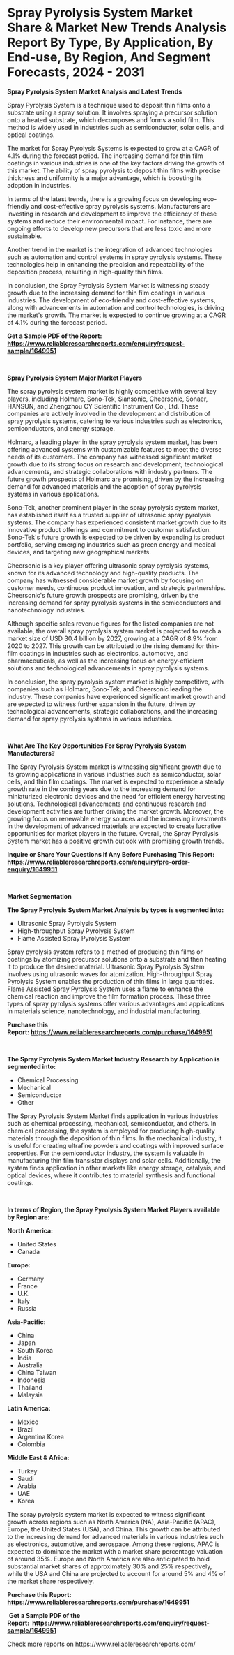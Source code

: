 <p><h1>Spray Pyrolysis System Market Share & Market New Trends Analysis Report By Type, By Application, By End-use, By Region, And Segment Forecasts, 2024 - 2031</h1></p><p><strong>Spray Pyrolysis System Market Analysis and Latest Trends</strong></p>
<p><p>Spray Pyrolysis System is a technique used to deposit thin films onto a substrate using a spray solution. It involves spraying a precursor solution onto a heated substrate, which decomposes and forms a solid film. This method is widely used in industries such as semiconductor, solar cells, and optical coatings.</p><p>The market for Spray Pyrolysis Systems is expected to grow at a CAGR of 4.1% during the forecast period. The increasing demand for thin film coatings in various industries is one of the key factors driving the growth of this market. The ability of spray pyrolysis to deposit thin films with precise thickness and uniformity is a major advantage, which is boosting its adoption in industries.</p><p>In terms of the latest trends, there is a growing focus on developing eco-friendly and cost-effective spray pyrolysis systems. Manufacturers are investing in research and development to improve the efficiency of these systems and reduce their environmental impact. For instance, there are ongoing efforts to develop new precursors that are less toxic and more sustainable.</p><p>Another trend in the market is the integration of advanced technologies such as automation and control systems in spray pyrolysis systems. These technologies help in enhancing the precision and repeatability of the deposition process, resulting in high-quality thin films.</p><p>In conclusion, the Spray Pyrolysis System Market is witnessing steady growth due to the increasing demand for thin film coatings in various industries. The development of eco-friendly and cost-effective systems, along with advancements in automation and control technologies, is driving the market's growth. The market is expected to continue growing at a CAGR of 4.1% during the forecast period.</p></p>
<p><strong>Get a Sample PDF of the Report:&nbsp; <a href="https://www.reliableresearchreports.com/enquiry/request-sample/1649951">https://www.reliableresearchreports.com/enquiry/request-sample/1649951</a></strong></p>
<p>&nbsp;</p>
<p><strong>Spray Pyrolysis System Major Market Players</strong></p>
<p><p>The spray pyrolysis system market is highly competitive with several key players, including Holmarc, Sono-Tek, Siansonic, Cheersonic, Sonaer, HANSUN, and Zhengzhou CY Scientific Instrument Co., Ltd. These companies are actively involved in the development and distribution of spray pyrolysis systems, catering to various industries such as electronics, semiconductors, and energy storage.</p><p>Holmarc, a leading player in the spray pyrolysis system market, has been offering advanced systems with customizable features to meet the diverse needs of its customers. The company has witnessed significant market growth due to its strong focus on research and development, technological advancements, and strategic collaborations with industry partners. The future growth prospects of Holmarc are promising, driven by the increasing demand for advanced materials and the adoption of spray pyrolysis systems in various applications.</p><p>Sono-Tek, another prominent player in the spray pyrolysis system market, has established itself as a trusted supplier of ultrasonic spray pyrolysis systems. The company has experienced consistent market growth due to its innovative product offerings and commitment to customer satisfaction. Sono-Tek's future growth is expected to be driven by expanding its product portfolio, serving emerging industries such as green energy and medical devices, and targeting new geographical markets.</p><p>Cheersonic is a key player offering ultrasonic spray pyrolysis systems, known for its advanced technology and high-quality products. The company has witnessed considerable market growth by focusing on customer needs, continuous product innovation, and strategic partnerships. Cheersonic's future growth prospects are promising, driven by the increasing demand for spray pyrolysis systems in the semiconductors and nanotechnology industries.</p><p>Although specific sales revenue figures for the listed companies are not available, the overall spray pyrolysis system market is projected to reach a market size of USD 30.4 billion by 2027, growing at a CAGR of 8.9% from 2020 to 2027. This growth can be attributed to the rising demand for thin-film coatings in industries such as electronics, automotive, and pharmaceuticals, as well as the increasing focus on energy-efficient solutions and technological advancements in spray pyrolysis systems.</p><p>In conclusion, the spray pyrolysis system market is highly competitive, with companies such as Holmarc, Sono-Tek, and Cheersonic leading the industry. These companies have experienced significant market growth and are expected to witness further expansion in the future, driven by technological advancements, strategic collaborations, and the increasing demand for spray pyrolysis systems in various industries.</p></p>
<p>&nbsp;</p>
<p><strong>What Are The Key Opportunities For Spray Pyrolysis System Manufacturers?</strong></p>
<p><p>The Spray Pyrolysis System market is witnessing significant growth due to its growing applications in various industries such as semiconductor, solar cells, and thin film coatings. The market is expected to experience a steady growth rate in the coming years due to the increasing demand for miniaturized electronic devices and the need for efficient energy harvesting solutions. Technological advancements and continuous research and development activities are further driving the market growth. Moreover, the growing focus on renewable energy sources and the increasing investments in the development of advanced materials are expected to create lucrative opportunities for market players in the future. Overall, the Spray Pyrolysis System market has a positive growth outlook with promising growth trends.</p></p>
<p><strong>Inquire or Share Your Questions If Any Before Purchasing This Report: <a href="https://www.reliableresearchreports.com/enquiry/pre-order-enquiry/1649951">https://www.reliableresearchreports.com/enquiry/pre-order-enquiry/1649951</a></strong></p>
<p>&nbsp;</p>
<p><strong>Market Segmentation</strong></p>
<p><strong>The Spray Pyrolysis System Market Analysis by types is segmented into:</strong></p>
<p><ul><li>Ultrasonic Spray Pyrolysis System</li><li>High-throughput Spray Pyrolysis System</li><li>Flame Assisted Spray Pyrolysis System</li></ul></p>
<p><p>Spray pyrolysis system refers to a method of producing thin films or coatings by atomizing precursor solutions onto a substrate and then heating it to produce the desired material. Ultrasonic Spray Pyrolysis System involves using ultrasonic waves for atomization. High-throughput Spray Pyrolysis System enables the production of thin films in large quantities. Flame Assisted Spray Pyrolysis System uses a flame to enhance the chemical reaction and improve the film formation process. These three types of spray pyrolysis systems offer various advantages and applications in materials science, nanotechnology, and industrial manufacturing.</p></p>
<p><strong>Purchase this Report:&nbsp;<a href="https://www.reliableresearchreports.com/purchase/1649951">https://www.reliableresearchreports.com/purchase/1649951</a></strong></p>
<p>&nbsp;</p>
<p><strong>The Spray Pyrolysis System Market Industry Research by Application is segmented into:</strong></p>
<p><ul><li>Chemical Processing</li><li>Mechanical</li><li>Semiconductor</li><li>Other</li></ul></p>
<p><p>The Spray Pyrolysis System Market finds application in various industries such as chemical processing, mechanical, semiconductor, and others. In chemical processing, the system is employed for producing high-quality materials through the deposition of thin films. In the mechanical industry, it is useful for creating ultrafine powders and coatings with improved surface properties. For the semiconductor industry, the system is valuable in manufacturing thin film transistor displays and solar cells. Additionally, the system finds application in other markets like energy storage, catalysis, and optical devices, where it contributes to material synthesis and functional coatings.</p></p>
<p>&nbsp;</p>
<p><strong>In terms of Region, the Spray Pyrolysis System Market Players available by Region are:</strong></p>
<p>
    <p> <strong> North America: </strong>
        <ul>
            <li>United States</li>
            <li>Canada</li>
        </ul>
        </p> 
    <p> <strong> Europe: </strong>
        <ul>
            <li>Germany</li>
            <li>France</li>
            <li>U.K.</li>
            <li>Italy</li>
            <li>Russia</li>
        </ul>
        </p> 
    <p> <strong> Asia-Pacific: </strong>
        <ul>
            <li>China</li>
            <li>Japan</li>
            <li>South Korea</li>
            <li>India</li>
            <li>Australia</li>
            <li>China Taiwan</li>
            <li>Indonesia</li>
            <li>Thailand</li>
            <li>Malaysia</li>
        </ul>
        </p> 
    <p> <strong> Latin America: </strong>
        <ul>
            <li>Mexico</li>
            <li>Brazil</li>
            <li>Argentina Korea</li>
            <li>Colombia</li>
        </ul>
        </p> 
    <p> <strong> Middle East & Africa: </strong>
        <ul>
            <li>Turkey</li>
            <li>Saudi</li>
            <li>Arabia</li>
            <li>UAE</li>
            <li>Korea</li>
        </ul>
    </p>
    </p>
<p><p>The spray pyrolysis system market is expected to witness significant growth across regions such as North America (NA), Asia-Pacific (APAC), Europe, the United States (USA), and China. This growth can be attributed to the increasing demand for advanced materials in various industries such as electronics, automotive, and aerospace. Among these regions, APAC is expected to dominate the market with a market share percentage valuation of around 35%. Europe and North America are also anticipated to hold substantial market shares of approximately 30% and 25% respectively, while the USA and China are projected to account for around 5% and 4% of the market share respectively.</p></p>
<p><strong>Purchase this Report: <a href="https://www.reliableresearchreports.com/purchase/1649951">https://www.reliableresearchreports.com/purchase/1649951</a></strong></p>
<p>&nbsp;<strong>Get a Sample PDF of the Report:&nbsp;&nbsp;<a href="https://www.reliableresearchreports.com/enquiry/request-sample/1649951">https://www.reliableresearchreports.com/enquiry/request-sample/1649951</a></strong></p>
<p><strong></strong></p>
<p>Check more reports on https://www.reliableresearchreports.com/</p>